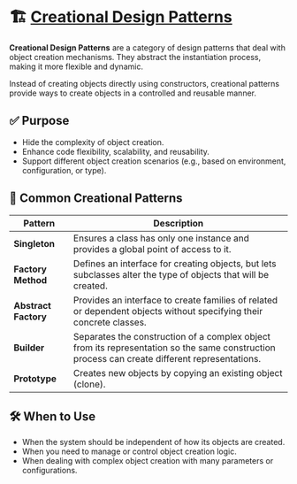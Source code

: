 # 🏗️ [Creational Design Patterns](https://refactoring.guru/design-patterns/creational-patterns)

**Creational Design Patterns** are a category of design patterns that deal with object creation mechanisms. They abstract the instantiation process, making it more flexible and dynamic.

Instead of creating objects directly using constructors, creational patterns provide ways to create objects in a controlled and reusable manner.

## ✅ Purpose
- Hide the complexity of object creation.
- Enhance code flexibility, scalability, and reusability.
- Support different object creation scenarios (e.g., based on environment, configuration, or type).

## 🧩 Common Creational Patterns

| Pattern           | Description |
|------------------|-------------|
| **Singleton**     | Ensures a class has only one instance and provides a global point of access to it. |
| **Factory Method**| Defines an interface for creating objects, but lets subclasses alter the type of objects that will be created. |
| **Abstract Factory** | Provides an interface to create families of related or dependent objects without specifying their concrete classes. |
| **Builder**       | Separates the construction of a complex object from its representation so the same construction process can create different representations. |
| **Prototype**     | Creates new objects by copying an existing object (clone). |

## 🛠️ When to Use
- When the system should be independent of how its objects are created.
- When you need to manage or control object creation logic.
- When dealing with complex object creation with many parameters or configurations.

